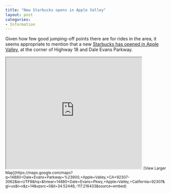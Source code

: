 ```yaml
---
title: "New Starbucks opens in Apple Valley"
layout: post
categories:
- Information
---
```


Given how few good jumping-off points there are for rides in the area, it seems appropriate to mention that a new [Starbucks has opened in Apple Valley](https://www.starbucks.com/store/68574/), at the corner of Highway 18 and Dale Evans Parkway.

<iframe height="350" loading="lazy" marginheight="0" marginwidth="0" scrolling="no" src="https://maps.google.com/maps?q=14880+Dale+Evans+Parkway+%23900,+Apple+Valley,+CA+92307-3062&ie=UTF8&hq=&hnear=14880+Dale+Evans+Pkwy,+Apple+Valley,+California+92307&gl=us&t=v&z=14&vpsrc=0&ll=34.52448,-117.216433&output=embed" width="425"></iframe>
<small>[View Larger Map](https://maps.google.com/maps?q=14880+Dale+Evans+Parkway+%23900,+Apple+Valley,+CA+92307-3062&ie=UTF8&hq=&hnear=14880+Dale+Evans+Pkwy,+Apple+Valley,+California+92307&gl=us&t=v&z=14&vpsrc=0&ll=34.52448,-117.216433&source=embed)</small>